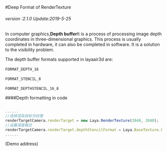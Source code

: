 #Deep Format of RenderTexture

###### *version :2.1.0   Update:2019-5-25*

In computer graphics,**Depth buffer**It is a process of processing image depth coordinates in three-dimensional graphics. This process is usually completed in hardware, it can also be completed in software. It is a solution to the visibility problem.

The depth buffer formats supported in layaair3d are:

​`FORMAT_DEPTH_16`

​`FORMAT_STENCIL_8`

​`FORMAT_DEPTHSTENCIL_16_8`

####Depth formatting in code


```typescript

......
//选择渲染目标为纹理
renderTargetCamera.renderTarget = new Laya.RenderTexture(2048, 2048);
//设置深度格式
renderTargetCamera.renderTarget.depthStencilFormat = Laya.BaseTexture.FORMAT_DEPTH_16;
......
```


(Demo address)
